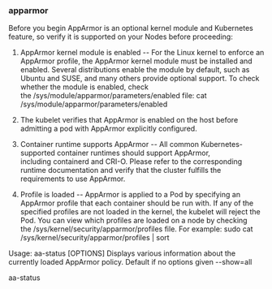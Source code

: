 ### apparmor

Before you begin
AppArmor is an optional kernel module and Kubernetes feature, so verify it is supported on your Nodes before proceeding:
1. AppArmor kernel module is enabled -- For the Linux kernel to enforce an AppArmor profile, the AppArmor kernel module must be installed and enabled. Several distributions enable the module by default, such as Ubuntu and SUSE, and many others provide optional support. To check whether the module is enabled, check the /sys/module/apparmor/parameters/enabled file:
cat /sys/module/apparmor/parameters/enabled



1. The kubelet verifies that AppArmor is enabled on the host before admitting a pod with AppArmor explicitly configured.

2. Container runtime supports AppArmor -- All common Kubernetes-supported container runtimes should support AppArmor, including containerd and CRI-O. Please refer to the corresponding runtime documentation and verify that the cluster fulfills the requirements to use AppArmor.

3. Profile is loaded -- AppArmor is applied to a Pod by specifying an AppArmor profile that each container should be run with. If any of the specified profiles are not loaded in the kernel, the kubelet will reject the Pod. You can view which profiles are loaded on a node by checking the /sys/kernel/security/apparmor/profiles file. For example:
sudo cat /sys/kernel/security/apparmor/profiles | sort


Usage: aa-status [OPTIONS]
Displays various information about the currently loaded AppArmor policy.
Default if no options given
  --show=all

aa-status

